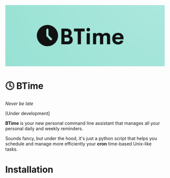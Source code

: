 ![alt text](https://github.com/MiquelEspinosa/BTime/blob/main/BTime.png?raw=true)

# :clock4: BTime 
*Never be late*

[Under development]

**BTime** is your new personal command line assistant that manages all your personal daily and weekly reminders.

Sounds fancy, but under the hood, it's just a python script that helps you schedule and manage more efficiently your **cron** time-based Unix-like tasks. 

# Installation
